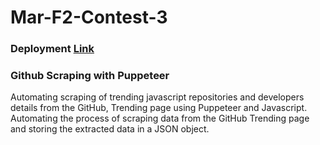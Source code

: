 # Mar-F2-Contest-3
### Deployment [Link](https://anup9148680234.github.io/Mar-F2-Contest-3/)


### Github Scraping with Puppeteer

Automating scraping of trending javascript repositories and developers details from the GitHub, Trending page using Puppeteer and Javascript.
Automating the process of scraping data from the GitHub Trending page and storing the extracted data in a JSON object.
